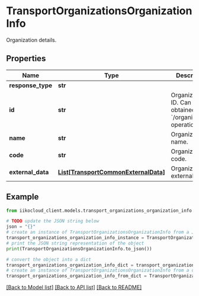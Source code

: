 # TransportOrganizationsOrganizationInfo

Organization details.

## Properties

Name | Type | Description | Notes
------------ | ------------- | ------------- | -------------
**response_type** | **str** |  | 
**id** | **str** | Organization ID.                Can be obtained by &#x60;/organizations&#x60; operation. | 
**name** | **str** | Organization name. | 
**code** | **str** | Organization&#x60;s code. | [optional] 
**external_data** | [**List[TransportCommonExternalData]**](TransportCommonExternalData.md) | Organization&#x60;s external data. | [optional] 

## Example

```python
from iikocloud_client.models.transport_organizations_organization_info import TransportOrganizationsOrganizationInfo

# TODO update the JSON string below
json = "{}"
# create an instance of TransportOrganizationsOrganizationInfo from a JSON string
transport_organizations_organization_info_instance = TransportOrganizationsOrganizationInfo.from_json(json)
# print the JSON string representation of the object
print(TransportOrganizationsOrganizationInfo.to_json())

# convert the object into a dict
transport_organizations_organization_info_dict = transport_organizations_organization_info_instance.to_dict()
# create an instance of TransportOrganizationsOrganizationInfo from a dict
transport_organizations_organization_info_from_dict = TransportOrganizationsOrganizationInfo.from_dict(transport_organizations_organization_info_dict)
```
[[Back to Model list]](../README.md#documentation-for-models) [[Back to API list]](../README.md#documentation-for-api-endpoints) [[Back to README]](../README.md)


